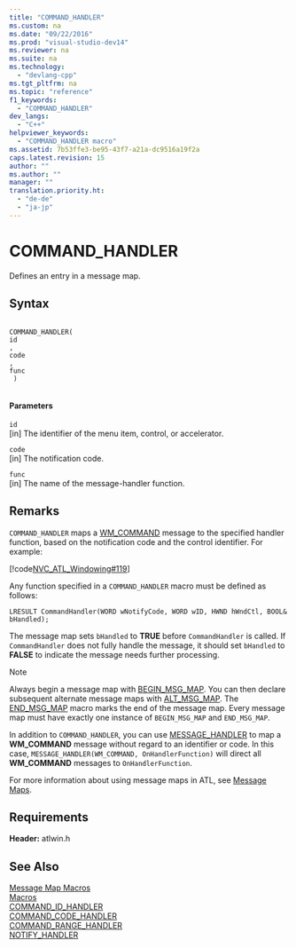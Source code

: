 ```yaml
---
title: "COMMAND_HANDLER"
ms.custom: na
ms.date: "09/22/2016"
ms.prod: "visual-studio-dev14"
ms.reviewer: na
ms.suite: na
ms.technology: 
  - "devlang-cpp"
ms.tgt_pltfrm: na
ms.topic: "reference"
f1_keywords: 
  - "COMMAND_HANDLER"
dev_langs: 
  - "C++"
helpviewer_keywords: 
  - "COMMAND_HANDLER macro"
ms.assetid: 7b53ffe3-be95-43f7-a21a-dc9516a19f2a
caps.latest.revision: 15
author: ""
ms.author: ""
manager: ""
translation.priority.ht: 
  - "de-de"
  - "ja-jp"
---
```

# COMMAND_HANDLER
Defines an entry in a message map.  
  
## Syntax  
  
```  
  
COMMAND_HANDLER(   
id  
,   
code  
,   
func  
 )  
  
```  
  
#### Parameters  
 `id`  
 [in] The identifier of the menu item, control, or accelerator.  
  
 `code`  
 [in] The notification code.  
  
 `func`  
 [in] The name of the message-handler function.  
  
## Remarks  
 `COMMAND_HANDLER` maps a [WM_COMMAND](http://msdn.microsoft.com/library/windows/desktop/ms647591) message to the specified handler function, based on the notification code and the control identifier. For example:  
  
 [!code[NVC_ATL_Windowing#119](../vs140/codesnippet/CPP/command_handler_1.h)]  
  
 Any function specified in a `COMMAND_HANDLER` macro must be defined as follows:  
  
 `LRESULT CommandHandler(WORD wNotifyCode, WORD wID, HWND hWndCtl, BOOL& bHandled);`  
  
 The message map sets `bHandled` to **TRUE** before `CommandHandler` is called. If `CommandHandler` does not fully handle the message, it should set `bHandled` to **FALSE** to indicate the message needs further processing.  
  
> [!NOTE]
>  Always begin a message map with [BEGIN_MSG_MAP](../vs140/begin_msg_map.md). You can then declare subsequent alternate message maps with [ALT_MSG_MAP](../vs140/alt_msg_map.md). The [END_MSG_MAP](../vs140/end_msg_map.md) macro marks the end of the message map. Every message map must have exactly one instance of `BEGIN_MSG_MAP` and `END_MSG_MAP`.  
  
 In addition to `COMMAND_HANDLER`, you can use [MESSAGE_HANDLER](../vs140/message_handler.md) to map a **WM_COMMAND** message without regard to an identifier or code. In this case, `MESSAGE_HANDLER(WM_COMMAND, OnHandlerFunction)` will direct all **WM_COMMAND** messages to `OnHandlerFunction`.  
  
 For more information about using message maps in ATL, see [Message Maps](../vs140/message-maps--atl-.md).  
  
## Requirements  
 **Header:** atlwin.h  
  
## See Also  
 [Message Map Macros](../vs140/message-map-macros--atl-.md)   
 [Macros](../vs140/atl-macros.md)   
 [COMMAND_ID_HANDLER](../vs140/command_id_handler.md)   
 [COMMAND_CODE_HANDLER](../vs140/command_code_handler.md)   
 [COMMAND_RANGE_HANDLER](../vs140/command_range_handler.md)   
 [NOTIFY_HANDLER](../vs140/notify_handler.md)
